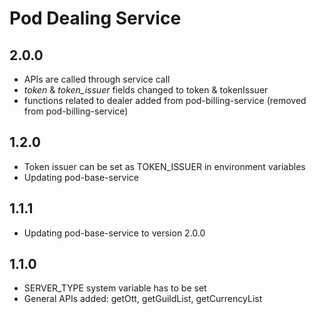 # Pod Dealing Service

## 2.0.0 ##
* APIs are called through service call
* _token_ & _token_issuer_ fields changed to token & tokenIssuer
* functions related to dealer added from pod-billing-service (removed from pod-billing-service)

## 1.2.0 ##
* Token issuer can be set as TOKEN_ISSUER in environment variables
* Updating pod-base-service

## 1.1.1 ##
* Updating pod-base-service to version 2.0.0

## 1.1.0 ##
* SERVER_TYPE system variable has to be set
* General APIs added: getOtt, getGuildList, getCurrencyList

